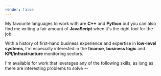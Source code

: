 ```yaml
---
render: false
---
```


My favourite languages to work with are **C++** and **Python** but you can also find me writing a fair amount of **JavaScript** when it's the right tool for the job.

With a history of first-hand business experience and expertise in **low-level systems**, I'm especially interested in the **finance**, **business logic** and **KPI/infrastructure** monitoring sectors.

I'm available for work that leverages any of the following skills, as long as there are interesting problems to solve --
